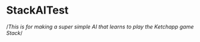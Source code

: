 # StackAITest

/*This is for making a super simple AI that learns to play the Ketchapp game Stack*/

